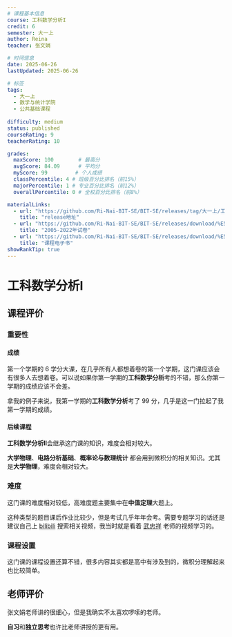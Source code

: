 ```yaml
---
# 课程基本信息
course: 工科数学分析I
credit: 6
semester: 大一上
author: Reina
teacher: 张文娟

# 时间信息
date: 2025-06-26
lastUpdated: 2025-06-26

# 标签
tags: 
  - 大一上
  - 数学与统计学院
  - 公共基础课程
  
difficulty: medium
status: published
courseRating: 9
teacherRating: 10

grades:
  maxScore: 100        # 最高分
  avgScore: 84.09      # 平均分
  myScore: 99         # 个人成绩
  classPercentile: 4 # 班级百分比排名（前15%）
  majorPercentile: 1 # 专业百分比排名（前12%）  
  overallPercentile: 0 # 全校百分比排名（前8%）

materialLinks:
  - url: "https://github.com/Ri-Nai-BIT-SE/BIT-SE/releases/tag/大一上/工科数学分析I/"
    title: "release地址"
  - url: "https://github.com/Ri-Nai-BIT-SE/BIT-SE/releases/download/%E5%A4%A7%E4%B8%80%E4%B8%8A/2005-2022-Papers.zip"
    title: "2005-2022年试卷"
  - url: "https://github.com/Ri-Nai-BIT-SE/BIT-SE/releases/download/%E5%A4%A7%E4%B8%80%E4%B8%8A/Ebook.pdf"
    title: "课程电子书"
showRankTip: true
---
```


# 工科数学分析I

## 课程评价
### 重要性

#### 成绩

第一个学期的 6 学分大课，在几乎所有人都想着卷的第一个学期，这门课应该会有很多人去想着卷。可以说如果你第一学期的**工科数学分析**考的不错，那么你第一学期的成绩应该不会差。

拿我的例子来说，我第一学期的**工科数学分析**考了 99 分，几乎是这一门拉起了我第一学期的成绩。


#### 后续课程

**工科数学分析II**会继承这门课的知识，难度会相对较大。

**大学物理**、**电路分析基础**、**概率论与数理统计** 都会用到微积分的相关知识。尤其是**大学物理**，难度会相对较大。

### 难度

这门课的难度相对较低，高难度题主要集中在**中值定理**大题上。

这种类型的题目课后作业比较少，但是考试几乎年年会考。需要专题学习的话还是建议自己上 [bilibili](https://www.bilibili.com/) 搜索相关视频，我当时就是看着 [武忠祥](https://space.bilibili.com/688379639) 老师的视频学习的。

### 课程设置

这门课的课程设置还算不错，很多内容其实都是高中有涉及到的，微积分理解起来也比较简单。

## 老师评价

张文娟老师讲的很细心，但是我确实不太喜欢啰嗦的老师。

**自习**和**独立思考**也许比老师讲授的更有用。


